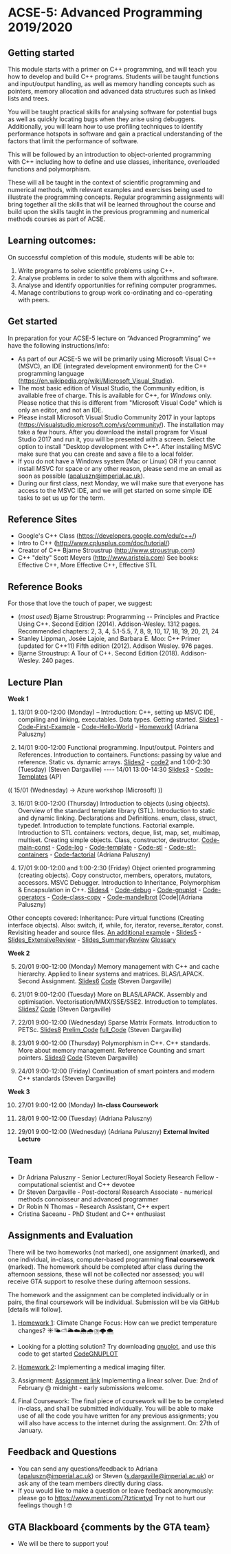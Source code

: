 # ACSE-5: Advanced Programming 2019/2020

## Getting started 
This module starts with a primer on C++ programming, and will teach you how to develop and build C++ programs. Students will be taught functions and input/output handling, as well as memory handling concepts such as pointers, memory allocation and advanced data structures such as linked lists and trees.

You will be taught practical skills for analysing software for potential bugs as well as quickly locating bugs when they arise using debuggers. Additionally, you will learn how to use profiling techniques to identify performance hotspots in software and gain a practical understanding of the factors that limit the performance of software.

This will be followed by an introduction to object-oriented programming with C++ including how to define and use classes, inheritance, overloaded functions and polymorphism.

These will all be taught in the context of scientific programming and numerical methods, with relevant examples and exercises being used to illustrate the programming concepts. Regular programming assignments will bring together all the skills that will be learned throughout the course and build upon the skills taught in the previous programming and numerical methods courses as part of ACSE. 

## Learning outcomes:

On successful completion of this module, students will be able to:
1.	Write programs to solve scientific problems using C++.
2.	Analyse problems in order to solve them with algorithms and software.
3.	Analyse and identify opportunities for refining computer programmes.
4.	Manage contributions to group work co-ordinating and co-operating with peers.

## Get started

In preparation for your ACSE-5 lecture on “Advanced Programming” we have the following instructions/info:
- As part of our ACSE-5 we will be primarily using Microsoft Visual C++ (MSVC), an IDE (integrated development environment) for the C++ programming language (https://en.wikipedia.org/wiki/Microsoft_Visual_Studio). 
- The most basic edition of Visual Studio, the Community edition, is available free of charge. This is available for C++, for *Windows* only. Please notice that this is different from "Microsoft Visual Code" which is only an editor, and not an IDE.
- Please install Microsoft Visual Studio Community 2017 in your laptops (https://visualstudio.microsoft.com/vs/community/). The installation may take a few hours. After you download the install program for Visual Studio 2017 and run it, you will be presented with a screen. Select the option to install "Desktop development with C++”. After installing MSVC make sure that you can create and save a file to a local folder.
- If you do not have a Windows system (Mac or Linux) OR if you cannot install MSVC for space or any other reason, please send me an email as soon as possible (apaluszn@imperial.ac.uk).
- During our first class, next Monday, we will make sure that everyone has access to the MSVC IDE, and we will get started on some simple IDE tasks to set us up for the term. 

## Reference Sites

- Google's C++ Class (https://developers.google.com/edu/c++/)
- Intro to C++ (http://www.cplusplus.com/doc/tutorial/)
- Creator of C++ Bjarne Stroustrup (http://www.stroustrup.com)
- C++ "deity" Scott Meyers (http://www.aristeia.com) See books: Effective C++, More Effective C++, Effective STL

## Reference Books

For those that love the touch of paper, we suggest:
- (*most used*) Bjarne Stroustrup: Programming -- Principles and Practice Using C++. Second Edition (2014). Addison-Wesley. 1312 pages. Recommended chapters: 2, 3, 4, 5.1-5.5, 7, 8, 9, 10, 17, 18, 19, 20, 21, 24
- Stanley Lippman, Josée Lajoie, and Barbara E. Moo: C++ Primer (updated for C++11) Fifth edition (2012). Addison Wesley. 976 pages.
- Bjarne Stroustrup: A Tour of C++. Second Edition (2018). Addison-Wesley. 240 pages. 

## Lecture Plan 

**Week 1**

1. 13/01 9:00-12:00 (Monday) – Introduction: C++, setting up MSVC IDE, compiling and linking, executables. Data types. Getting started. [Slides1](ACSE5-2020-Lecture1.pdf) - [Code-First-Example](main_acse5_lecture1.cpp) - [Code-Hello-World](1main_hello_world.cpp) - [Homework1](ACSE5-2020-Homework1.pdf) (Adriana Paluszny)

2. 14/01 9:00-12:00 Functional programming. Input/output. Pointers and References. Introduction to containers. Functions: passing by value and reference. Static vs. dynamic arrays.  [Slides2](Lecture_2.pdf) - [code2](lecture_2_code.zip) and 1:00-2:30 (Tuesday) (Steven Dargaville) ---- 14/01 13:00-14:30 [Slides3](ACSE5-2020-Lecture3.pdf) - [Code-Templates](4main_template.cpp) (AP)

(( 15/01 (Wednesday) -> Azure workshop (Microsoft) ))

3. 16/01 9:00-12:00 (Thursday) Introduction to objects (using objects). Overview of the standard template library (STL). Introduction to static and dynamic linking. Declarations and Definitions. enum, class, struct, typedef. Introduction to template functions. Factorial example. Introduction to STL containers: vectors, deque, list, map, set, multimap, multiset. Creating simple objects. Class, constructor, destructor. [Code-main-const](3main_const.cpp) - [Code-log](3log1.cpp) - [Code-template](4main_template.cpp) - [Code-stl](5main_stl_class_start.cpp) - [Code-stl-containers](6main_stl_containers.cpp) - [Code-factorial](7factorial.cpp) (Adriana Paluszny)

4. 17/01 9:00-12:00 and 1:00-2:30 (Friday)  Object oriented programming (creating objects). Copy constructor, members, operators, mutators, accessors. MSVC Debugger. Introduction to Inheritance, Polymorphism & Encapsulation in C++. [Slides4](ACSE5-2020-Lecture4.pdf) - [Code-debug](10debug.cpp) - [Code-gnuplot](10gnuplot.cpp) - [Code-operators](11operators.cpp) - [Code-class-copy](12class_copy_etal.cpp) - [Code-mandelbrot](13main_mandelbrot.cpp) [Code](Adriana Paluszny) 

Other concepts covered: Inheritance: Pure virtual functions (Creating interface objects). Also: switch, if, while, for, iterator, reverse_iterator, const. Revisiting header and source files. [An additional example](lecture5_code.zip) - [Slides5](ACSE5-2020-Lecture5.pdf) - [Slides_ExtensiveReview](ACSE5-2020-Lecture5-ExtensiveReview.pdf) - [Slides_SummaryReview](ACSE5-2020-Lecture5-SummaryReview.pdf) [Glossary](http://www.stroustrup.com/glossary.html) 

**Week 2**

5. 20/01 9:00-12:00 (Monday) Memory management with C++ and cache hierarchy. Applied to linear systems and matrices. BLAS/LAPACK. Second Assignment. [Slides6](Lecture_6.pdf) [Code](lecture_6_code.zip) (Steven Dargaville) 

6. 21/01 9:00-12:00 (Tuesday) More on BLAS/LAPACK. Assembly and optimisation. Vectorisation/MMX/SSE/SSE2. Introduction to templates. [Slides7](Lecture_7.pdf) [Code](lecture_7_code.zip)  (Steven Dargaville)

7. 22/01 9:00-12:00 (Wednesday) Sparse Matrix Formats. Introduction to PETSc. [Slides8](Lecture_8.pdf) [Prelim_Code](lecture_8_code_prelim.zip) [full_Code](lecture_8_code_full.zip) (Steven Dargaville)

8. 23/01 9:00-12:00 (Thursday) Polymorphism in C++. C++ standards. More about memory management. Reference Counting and smart pointers. [Slides9](Lecture_9.pdf) [Code](lecture_9_code.zip) (Steven Dargaville)

9. 24/01 9:00-12:00 (Friday) Continuation of smart pointers and modern C++ standards (Steven Dargaville)

**Week 3**

10. 27/01 9:00-12:00 (Monday) **In-class Coursework**

11. 28/01 9:00-12:00 (Tuesday) (Adriana Paluszny)

12. 29/01 9:00-12:00 (Wednesday) (Adriana Paluszny) **External Invited Lecture**

## Team

- Dr Adriana Paluszny - Senior Lecturer/Royal Society Research Fellow - computational scientist and C++ devotee 
- Dr Steven Dargaville - Post-doctoral Research Associate - numerical methods connoisseur and advanced programmer
- Dr Robin N Thomas - Research Assistant, C++ expert
- Cristina Saceanu - PhD Student and C++ enthusiast

## Assignments and Evaluation

There will be two homeworks (not marked), one assignment (marked), and one individual, in-class, computer-based programming **final coursework** (marked). The homework should be completed after class during the afternoon sessions, these will not be collected nor assessed; you will receive GTA support to resolve these during afternoon sessions.

The homework and the assignment can be completed individually or in pairs, the final coursework will be individual. Submission will be via GitHub [details will follow].

1. [Homework 1](ACSE5-2020-Homework1.pdf): Climate Change Focus: How can we predict temperature changes? ☀️🌤⛅️🌥☁️🌦🌧⛈🌩🌨
- Looking for a plotting solution? Try downloading [gnuplot](http://www.gnuplot.info), and use this code to get started [CodeGNUPLOT](10gnuplot.cpp)

2. [Homework 2](ACSE5-2020-Homework2.pdf): Implementing a medical imaging filter. 

3. Assignment: [Assignment link](ACSE5-Assignment.pdf) Implementing a linear solver. Due: 2nd of February @ midnight - early submissions welcome.

4. Final Coursework: The final piece of coursework will be to be completed in-class, and shall be submitted individually. You will be able to make use of all the code you have written for any previous assignments; you will also have access to the internet during the assignment. On: 27th of January. 

## Feedback and Questions
- You can send any questions/feedback to Adriana (apaluszn@imperial.ac.uk) or Steven (s.dargaville@imperial.ac.uk) or ask any of the team members directly during class.
- If you would like to make a question or leave feedback anonymously: please go to https://www.menti.com/7tzticwtyd
Try not to hurt our feelings though ! 🤓

## GTA Blackboard {comments by the GTA team}

- We will be there to support you!
